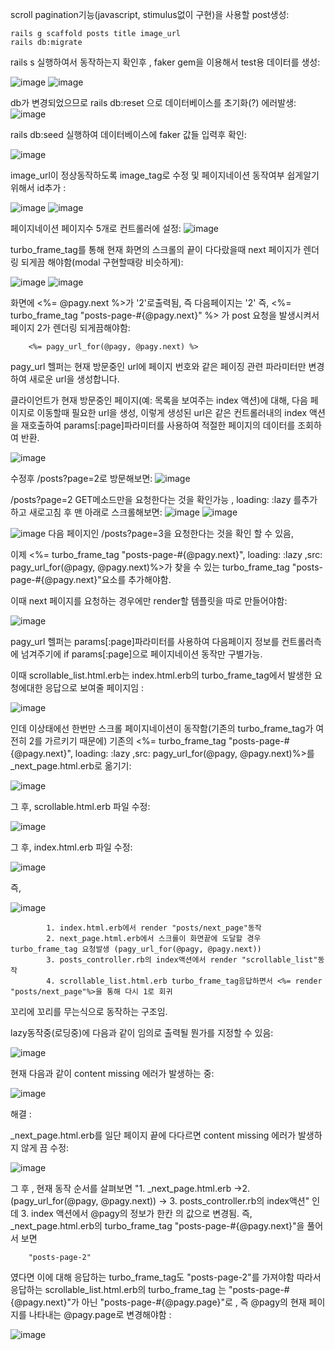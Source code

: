 scroll pagination기능(javascript, stimulus없이 구현)을 사용할 post생성:

    rails g scaffold posts title image_url
    rails db:migrate
  
rails s 실행하여서 동작하는지 확인후 , faker gem을 이용해서 test용 데이터를 생성:


![image](https://github.com/twingay96/pagy_project/assets/64403357/75fedc8a-a8f1-4918-a1c2-fd82bcb01a7d)
![image](https://github.com/twingay96/pagy_project/assets/64403357/2591abb6-7852-4514-891e-4ee27260cff9)

db가 변경되었으므로 rails db:reset 으로 데이터베이스를 초기화(?) 에러발생:
![image](https://github.com/twingay96/pagy_project/assets/64403357/8c7dfaf3-a9c6-4ca6-b022-751fbd897572)

rails db:seed 실행하여 데이터베이스에 faker 값들 입력후 확인:

![image](https://github.com/twingay96/pagy_project/assets/64403357/56b3ac22-03dc-47e2-b684-b3659425be8c)

image_url이 정상동작하도록 image_tag로 수정 및 페이지네이션 동작여부 쉽게알기위해서 id추가 :

![image](https://github.com/twingay96/pagy_project/assets/64403357/62a5dc7d-643b-4403-a355-28ef79795d2e)
![image](https://github.com/twingay96/pagy_project/assets/64403357/ffad3fbd-6fb6-4c6a-a93e-60632b6e7a7c)

페이지네이션 페이지수 5개로 컨트롤러에 설정:
![image](https://github.com/twingay96/pagy_project/assets/64403357/eefb3655-3cfb-4a4d-aa5a-3c368846b4ef)

turbo_frame_tag를 통해 현재 화면의 스크롤의 끝이 다다랐을때 next 페이지가 렌더링 되게끔 해야함(modal 구현할때랑 비슷하게):

![image](https://github.com/twingay96/pagy_project/assets/64403357/f456a871-4a13-4ba6-b931-01a51f2c5bad)
![image](https://github.com/twingay96/pagy_project/assets/64403357/f8f9f381-aaa0-405e-87d6-e08f6fc6b184)

화면에 <%= @pagy.next %>가 '2'로출력됨, 즉 다음페이지는 '2' 즉, <%= turbo_frame_tag "posts-page-#{@pagy.next}" %>
가 post 요청을 발생시켜서 페이지 2가 렌더링 되게끔해야함:

        <%= pagy_url_for(@pagy, @pagy.next) %>

pagy_url 헬퍼는 현재 방문중인 url에 페이지 번호와 같은 페이징 관련 파라미터만 변경하여 새로운 url을 생성합니다.

클라이언트가 현재 방문중인 페이지(예: 목록을 보여주는 index 액션)에 대해, 다음 페이지로 이동할때 필요한 url을 생성,
이렇게 생성된 url은 같은 컨트롤러내의 index 액션을 재호출하여 params[:page]파라미터를 사용하여 적절한 페이지의 데이터를 조회하여 반환.

![image](https://github.com/twingay96/pagy_project/assets/64403357/3288519b-8ad4-4465-863d-9af899187b4f)

수정후 /posts?page=2로 방문해보면:
![image](https://github.com/twingay96/pagy_project/assets/64403357/83d29182-af48-4c0a-8b8b-9f929e4671c8)

/posts?page=2 GET메소드만을 요청한다는 것을 확인가능 , loading: :lazy 를추가하고 새로고침 후 맨 아래로 스크롤해보면:
![image](https://github.com/twingay96/pagy_project/assets/64403357/6a7e92f7-3de8-4b0e-9af5-1ef0762603f4)
![image](https://github.com/twingay96/pagy_project/assets/64403357/99930319-5a3c-422a-acfb-3428c80496da)

![image](https://github.com/twingay96/pagy_project/assets/64403357/bb08455f-2453-4ca2-82ed-72f6c058e568)
다음 페이지인 /posts?page=3을 요청한다는 것을 확인 할 수 있음,

이제 <%= turbo_frame_tag "posts-page-#{@pagy.next}", loading: :lazy ,src: pagy_url_for(@pagy, @pagy.next)%>가 
찾을 수 있는 turbo_frame_tag "posts-page-#{@pagy.next}"요소를 추가해야함. 

이때 next 페이지를 요청하는 경우에만 render할 템플릿을 따로 만들어야함:

![image](https://github.com/twingay96/pagy_project/assets/64403357/c5600609-466f-413c-bdfd-c9c8fdf43b63)

pagy_url 헬퍼는 params[:page]파라미터를 사용하여 다음페이지 정보를 컨트롤러측에 넘겨주기에 if params[:page]으로 페이지네이션 동작만 구별가능.

이때 scrollable_list.html.erb는 index.html.erb의 turbo_frame_tag에서 발생한 요청에대한 응답으로 보여줄 페이지임 :

![image](https://github.com/twingay96/pagy_project/assets/64403357/ea2e7131-3c98-4a64-8139-e0c585294382)

인데 이상태에선 한번만 스크롤 페이지네이션이 동작함(기존의 turbo_frame_tag가 여전히 2를 가르키기 때문에)
기존의 <%= turbo_frame_tag "posts-page-#{@pagy.next}", loading: :lazy ,src: pagy_url_for(@pagy, @pagy.next)%>를 _next_page.html.erb로 옮기기:

![image](https://github.com/twingay96/pagy_project/assets/64403357/046072f4-f49c-4a4e-9ca7-990366b884a2)

그 후, scrollable.html.erb 파일 수정:

![image](https://github.com/twingay96/pagy_project/assets/64403357/b3851247-dfc6-4987-8ae7-22172b899512)

그 후, index.html.erb 파일 수정:

![image](https://github.com/twingay96/pagy_project/assets/64403357/6dac3ae1-2809-45fa-904c-a9b0e29e1fe7)

즉, 

![image](https://github.com/twingay96/pagy_project/assets/64403357/a6ded660-a9a4-498f-9e5f-fdb800594274)


            1. index.html.erb에서 render "posts/next_page"동작  
            2. next_page.html.erb에서 스크롤이 화면끝에 도달할 경우 turbo_frame_tag 요청발생 (pagy_url_for(@pagy, @pagy.next)) 
            3. posts_controller.rb의 index액션에서 render "scrollable_list"동작  
            4. scrollable_list.html.erb turbo_frame_tag응답하면서 <%= render "posts/next_page"%>을 통해 다시 1로 회귀

꼬리에 꼬리를 무는식으로 동작하는 구조임.

lazy동작중(로딩중)에 다음과 같이 임의로 출력될 뭔가를 지정할 수 있음:

![image](https://github.com/twingay96/pagy_project/assets/64403357/7d9d215a-ac42-44f1-b322-daf62970b47d)

현재 다음과 같이 content missing 에러가 발생하는 중:

![image](https://github.com/twingay96/pagy_project/assets/64403357/66abfc61-f5d1-4bbf-af4f-b7e71b6fb180)

해결 :

_next_page.html.erb를 일단 페이지 끝에 다다르면 content missing 에러가 발생하지 않게 끔 수정:

![image](https://github.com/twingay96/pagy_project/assets/64403357/16097d43-3327-49c5-ae1b-c22c8f0c15eb)

그 후 , 현재 동작 순서를 살펴보면 
"1. _next_page.html.erb ->2. (pagy_url_for(@pagy, @pagy.next)) -> 3. posts_controller.rb의 index액션"
인데 3. index 액션에서 @pagy의 정보가 한칸 의 값으로 변경됨. 
즉, _next_page.html.erb의 turbo_frame_tag "posts-page-#{@pagy.next}"을 풀어서 보면

        "posts-page-2"

였다면 이에 대해 응답하는  turbo_frame_tag도 "posts-page-2"를 가져야함 따라서 응답하는 scrollable_list.html.erb의 turbo_frame_tag 
는 "posts-page-#{@pagy.next}"가 아닌 "posts-page-#{@pagy.page}"로 , 즉 @pagy의 현재 페이지를 나타내는 @pagy.page로 변경해야함 :

![image](https://github.com/twingay96/pagy_project/assets/64403357/6bed54bd-264b-4226-8ff8-ec072257bd6e)




























